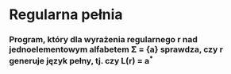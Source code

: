 # Regularna pełnia
### Program, który dla wyrażenia regularnego r nad jednoelementowym alfabetem Σ = {a} sprawdza, czy r generuje język pełny, tj. czy L(r) = a<sup>*</sup>
